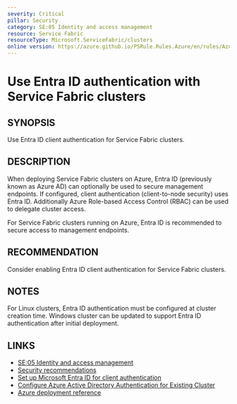 ```yaml
---
severity: Critical
pillar: Security
category: SE:05 Identity and access management
resource: Service Fabric
resourceType: Microsoft.ServiceFabric/clusters
online version: https://azure.github.io/PSRule.Rules.Azure/en/rules/Azure.ServiceFabric.AAD/
---
```


# Use Entra ID authentication with Service Fabric clusters

## SYNOPSIS

Use Entra ID client authentication for Service Fabric clusters.

## DESCRIPTION

When deploying Service Fabric clusters on Azure,
Entra ID (previously known as Azure AD) can optionally be used to secure management endpoints.
If configured, client authentication (client-to-node security) uses Entra ID.
Additionally Azure Role-based Access Control (RBAC) can be used to delegate cluster access.

For Service Fabric clusters running on Azure, Entra ID is recommended to secure access to management endpoints.

## RECOMMENDATION

Consider enabling Entra ID client authentication for Service Fabric clusters.

## NOTES

For Linux clusters, Entra ID authentication must be configured at cluster creation time.
Windows cluster can be updated to support Entra ID authentication after initial deployment.

## LINKS

- [SE:05 Identity and access management](https://learn.microsoft.com/azure/well-architected/security/identity-access)
- [Security recommendations](https://learn.microsoft.com/azure/service-fabric/service-fabric-cluster-security#security-recommendations)
- [Set up Microsoft Entra ID for client authentication](https://learn.microsoft.com/azure/service-fabric/service-fabric-cluster-creation-setup-aad)
- [Configure Azure Active Directory Authentication for Existing Cluster](https://github.com/Azure/Service-Fabric-Troubleshooting-Guides/blob/master/Security/Configure%20Azure%20Active%20Directory%20Authentication%20for%20Existing%20Cluster.md)
- [Azure deployment reference](https://learn.microsoft.com/azure/templates/microsoft.servicefabric/clusters)
